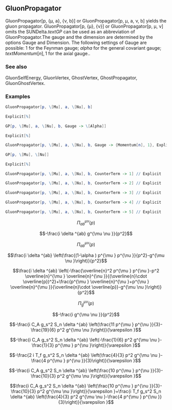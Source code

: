 ##  GluonPropagator 

GluonPropagator[p, {μ, a}, {ν, b}] or GluonPropagator[p, μ, a, ν, b] yields the gluon propagator.   GluonPropagator[p, {μ}, {ν}] or GluonPropagator[p, μ, ν] omits the SUNDelta.$text{GP}$ can be used as an abbreviation of GluonPropagator.The gauge and the dimension are determined by the options Gauge and Dimension. The following settings of Gauge are possible: $1$ for the Feynman gauge;  $alpha$ for the general covariant gauge; ${text{Momentum}[n] ,1}$ for the axial gauge..

###  See also 

GluonSelfEnergy, GluonVertex, GhostVertex, GhostPropagator, GluonGhostVertex.

###  Examples 

```mathematica
GluonPropagator[p, \[Mu], a, \[Nu], b] 
 
Explicit[%] 
 
GP[p, \[Mu], a, \[Nu], b, Gauge -> \[Alpha]] 
 
Explicit[%] 
 
GluonPropagator[p, \[Mu], a, \[Nu], b, Gauge -> {Momentum[n], 1}, Explicit -> True] 
 
GP[p, \[Mu], \[Nu]] 
 
Explicit[%] 
 
GluonPropagator[p, \[Mu], a, \[Nu], b, CounterTerm -> 1] // Explicit 
 
GluonPropagator[p, \[Mu], a, \[Nu], b, CounterTerm -> 2] // Explicit 
 
GluonPropagator[p, \[Mu], a, \[Nu], b, CounterTerm -> 3] // Explicit 
 
GluonPropagator[p, \[Mu], a, \[Nu], b, CounterTerm -> 4] // Explicit 
 
GluonPropagator[p, \[Mu], a, \[Nu], b, CounterTerm -> 5] // Explicit
```

$$\Pi _{ab}^{\mu \nu }(p)$$

$$-\frac{i \delta ^{ab} g^{\mu \nu }}{p^2}$$

$$\Pi _{ab}^{\mu \nu }(p)$$

$$\frac{i \delta ^{ab} \left(\frac{(1-\alpha ) p^{\mu } p^{\nu }}{p^2}-g^{\mu \nu }\right)}{p^2}$$

$$\frac{i \delta ^{ab} \left(-\frac{\overline{n}^2 p^{\mu } p^{\nu }-p^2 \overline{n}^{\mu } \overline{n}^{\nu }}{(\overline{n}\cdot \overline{p})^2}+\frac{p^{\mu } \overline{n}^{\nu }+p^{\nu } \overline{n}^{\mu }}{\overline{n}\cdot \overline{p}}-g^{\mu \nu }\right)}{p^2}$$

$$\Pi _g^{\mu \nu }(p)$$

$$-\frac{i g^{\mu \nu }}{p^2}$$

$$-\frac{i C_A g_s^2 S_n \delta ^{ab} \left(\frac{11 p^{\mu } p^{\nu }}{3}-\frac{19}{6} p^2 g^{\mu \nu }\right)}{\varepsilon }$$

$$-\frac{i C_A g_s^2 S_n \delta ^{ab} \left(-\frac{1}{6} p^2 g^{\mu \nu }-\frac{1}{3} p^{\mu } p^{\nu }\right)}{\varepsilon }$$

$$-\frac{2 i T_f g_s^2 S_n \delta ^{ab} \left(\frac{4}{3} p^2 g^{\mu \nu }-\frac{4 p^{\mu } p^{\nu }}{3}\right)}{\varepsilon }$$

$$-\frac{i C_A g_s^2 S_n \delta ^{ab} \left(\frac{10 p^{\mu } p^{\nu }}{3}-\frac{10}{3} p^2 g^{\mu \nu }\right)}{\varepsilon }$$

$$\frac{i C_A g_s^2 S_n \delta ^{ab} \left(\frac{10 p^{\mu } p^{\nu }}{3}-\frac{10}{3} p^2 g^{\mu \nu }\right)}{\varepsilon }+\frac{i T_f g_s^2 S_n \delta ^{ab} \left(\frac{4}{3} p^2 g^{\mu \nu }-\frac{4 p^{\mu } p^{\nu }}{3}\right)}{\varepsilon }$$